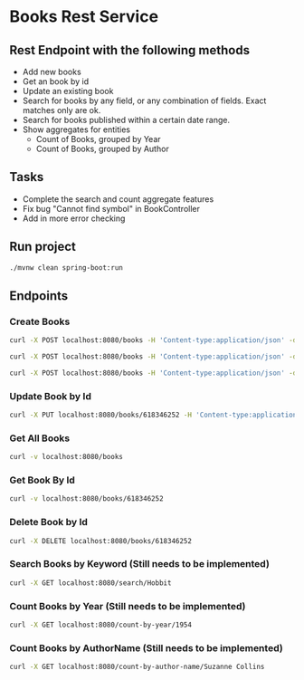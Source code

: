 # Books Rest Service

## Rest Endpoint with the following methods

- Add new books
- Get an book by id
- Update an existing book
- Search for books by any field, or any combination of fields. Exact matches only are ok.
- Search for books published within a certain date range.
- Show aggregates for entities
  - Count of Books, grouped by Year
  - Count of Books, grouped by Author

## Tasks

- Complete the search and count aggregate features
- Fix bug "Cannot find symbol" in BookController
- Add in more error checking

## Run project

```Bash
./mvnw clean spring-boot:run
```

## Endpoints

### Create Books

```Bash
curl -X POST localhost:8080/books -H 'Content-type:application/json' -d '{"id": "618346252", "authorName": "J.R.R. Tolkien", "title": "The Fellowship of the Ring (The Lord of the Rings, #1)", "publishDate": "07/29/1954", "tags": "Fantasy"}'
```

```Bash
curl -X POST localhost:8080/books -H 'Content-type:application/json' -d '{"id": "439023483", "authorName": "Suzanne Collins", "title": "The Hunger Games", "publishDate": "09/14/2008", "tags": "Drama"}'
```

```Bash
curl -X POST localhost:8080/books -H 'Content-type:application/json' -d '{"id": "618260307", "authorName": "J.R.R. Tolkien", "title": "The Hobbit", "publishDate": "09/21/1937", "tags": "Fantasy"}'
```

### Update Book by Id

```Bash
curl -X PUT localhost:8080/books/618346252 -H 'Content-type:application/json' -d '{"id": "618346252", "authorName": "J.R.R. Tolkien", "title": "The Fellowship of the Ring (The Lord of the Rings, #1)", "publishDate": "07/29/1954", "tags": "Fantasy,Drama"}'
```

### Get All Books

```Bash
curl -v localhost:8080/books
```

### Get Book By Id

```Bash
curl -v localhost:8080/books/618346252
```

### Delete Book by Id

```Bash
curl -X DELETE localhost:8080/books/618346252
```

### Search Books by Keyword (Still needs to be implemented)

```Bash
curl -X GET localhost:8080/search/Hobbit
```

### Count Books by Year (Still needs to be implemented)

```Bash
curl -X GET localhost:8080/count-by-year/1954
```

### Count Books by AuthorName (Still needs to be implemented)

```Bash
curl -X GET localhost:8080/count-by-author-name/Suzanne Collins
```
